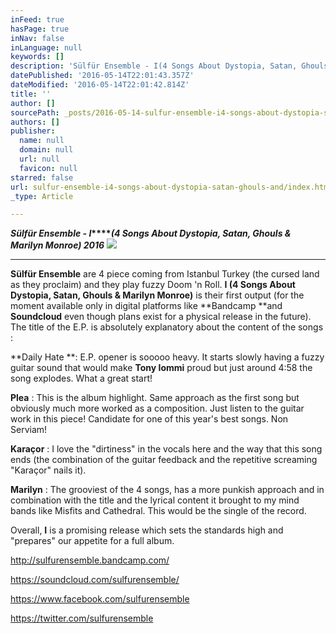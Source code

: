 ```yaml
---
inFeed: true
hasPage: true
inNav: false
inLanguage: null
keywords: []
description: 'Sülfür Ensemble - I(4 Songs About Dystopia, Satan, Ghouls & Marilyn Monroe) 2016'
datePublished: '2016-05-14T22:01:43.357Z'
dateModified: '2016-05-14T22:01:42.814Z'
title: ''
author: []
sourcePath: _posts/2016-05-14-sulfur-ensemble-i4-songs-about-dystopia-satan-ghouls-and.md
authors: []
publisher:
  name: null
  domain: null
  url: null
  favicon: null
starred: false
url: sulfur-ensemble-i4-songs-about-dystopia-satan-ghouls-and/index.html
_type: Article

---
```

**_Sülfür Ensemble - I_****_(4 Songs About Dystopia, Satan, Ghouls & Marilyn Monroe) 2016_**
![](https://the-grid-user-content.s3-us-west-2.amazonaws.com/a6e34f16-61a5-4fcc-adc0-ca7695a8995b.jpg)

****

**Sülfür Ensemble** are 4 piece coming from Istanbul Turkey (the cursed land as they proclaim) and they play fuzzy Doom 'n Roll. **I (4 Songs About Dystopia, Satan, Ghouls & Marilyn Monroe)** is their first output (for the moment available only in digital platforms like **Bandcamp **and **Soundcloud** even though plans exist for a physical release in the future). The title of the E.P. is absolutely explanatory about the content of the songs :

**Daily Hate **: E.P. opener is sooooo heavy. It starts slowly having a fuzzy guitar sound that would make **Tony Iommi** proud but just around 4:58 the song explodes. What a great start!

**Plea** : This is the album highlight. Same approach as the first song but obviously much more worked as a composition. Just listen to the guitar work in this piece! Candidate for one of this year's best songs. Non Serviam!

**Karaçor** : I love the "dirtiness" in the vocals here and the way that this song ends (the combination of the guitar feedback and the repetitive screaming "Karaçor" nails it).

**Marilyn** : The grooviest of the 4 songs, has a more punkish approach and in combination with the title and the lyrical content it brought to my mind bands like Misfits and Cathedral. This would be the single of the record.

Overall, **I** is a promising release which sets the standards high and "prepares" our appetite for a full album.

http://sulfurensemble.bandcamp.com/

https://soundcloud.com/sulfurensemble/

https://www.facebook.com/sulfurensemble

https://twitter.com/sulfurensemble